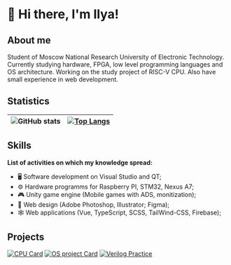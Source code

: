 
# 👋 Hi there, I'm Ilya!

## About me

Student of Moscow National Research University of Electronic Technology. Currently studying hardware, FPGA, low level programming languages and OS architecture. Working on the study project of RISC-V CPU. Also have small experience in web development. 

## Statistics

| ![GitHub stats](https://fork-github-readme-stats.vercel.app/api?username=ilyachichkov&show_icons=false&theme=tokyonight&hide_title=true) | [![Top Langs](https://fork-github-readme-stats.vercel.app/api/top-langs/?username=ilyachichkov&layout=compact&theme=tokyonight)](https://github.com/ilyachichkov/github-readme-stats) |
| --- | --- |

## Skills

__List of activities on which my knowledge spread:__
- 🖥️ Software development on Visual Studio and QT;
- ⚙️ Hardware programms for Raspberry PI, STM32, Nexus A7;
- 🎮 Unity game engine (Mobile games with ADS, monitization);
- 🎨 Web design (Adobe Photoshop, Illustrator; Figma);
- 🕸️ Web applications (Vue, TypeScript, SCSS, TailWind-CSS, Firebase);

## Projects

[![CPU Card](https://fork-github-readme-stats.vercel.app/api/pin/?username=ilyachichkov&repo=RISC_V-CPU&theme=tokyonight)](https://github.com/IlyaChichkov/RISC_V-CPU) [![OS project Card](https://fork-github-readme-stats.vercel.app/api/pin/?username=ilyachichkov&repo=RaspPi-TrafficLights&theme=tokyonight)](https://github.com/IlyaChichkov/RaspPi-TrafficLights)  [![Verilog Practice](https://fork-github-readme-stats.vercel.app/api/pin/?username=ilyachichkov&repo=Verilog_Labs_2023&theme=tokyonight)](https://github.com/IlyaChichkov/Verilog_Labs_2023)
